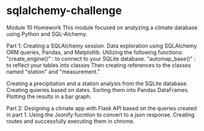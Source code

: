 # sqlalchemy-challenge
Module 10 Homework
This module focused on analyzing a climate database using Python and SQL-Alchemy.

Part 1:
Creating a SQLAlchemy session.
Data exploration using SQLAlchemy ORM queries, Pandas, and Matplotlib. Utilizing the following functions:
 "create_engine()" : to connect to your SQLite database.
 "automap_base()" : to reflect your tables into classes
Then creating references to the classes named "station" and "measurement."

Creating a precipitation and a station analysis from the SQLite database. Creating quieries based on dates. Sorting them into Pandas DataFrames. Plotting the results in a bar graph.

Part 2:
Designing a climate app with Flask API based on the queries created in part 1. Using the Jsonify fucntion to convert to a json response. Creating routes and successfully executing them in chrome. 


